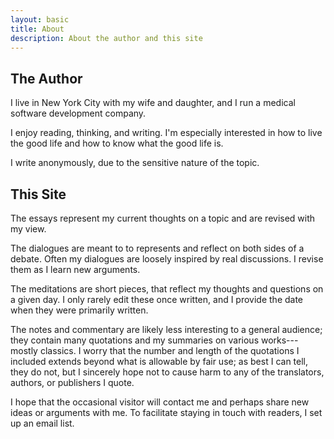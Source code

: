 ```yaml
---
layout: basic
title: About
description: About the author and this site
---
```


## The Author

I live in New York City with my wife and daughter, and I run a medical software development company.

I enjoy reading, thinking, and writing. I'm especially interested in how to live the good life and how to know what the good life is.

I write anonymously, due to the sensitive nature of the topic.

## This Site

The essays represent my current thoughts on a topic and are revised with my view.

The dialogues are meant to to represents and reflect on both sides of a debate. Often my dialogues are loosely inspired by real discussions. I revise them as I learn new arguments.

The meditations are short pieces, that reflect my thoughts and questions on a given day. I only rarely edit these once written, and I provide the date when they were primarily written.

The notes and commentary are likely less interesting to a general audience; they contain many quotations and my summaries on various works---mostly classics. I worry that the number and length of the quotations I included extends beyond what is allowable by fair use; as best I can tell, they do not, but I sincerely hope not to cause harm to any of the translators, authors, or publishers I quote.

I hope that the occasional visitor will contact me and perhaps share new ideas or arguments with me. To facilitate staying in touch with readers, I set up an email list.
